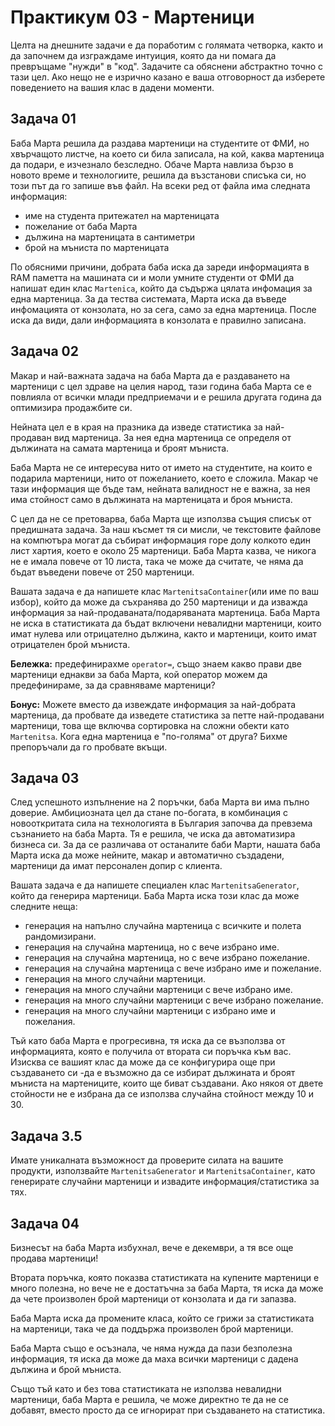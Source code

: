# Практикум 03 - Мартеници
Целта на днешните задачи е да поработим с голямата четворка, както и да започнем да изграждаме интуиция, която да ни помага да превръщаме "нужди" в "код". Задачите са обяснени абстрактно точно с тази цел. Ако нещо не е изрично казано е ваша отговорност да изберете поведението на вашия клас в дадени моменти.


## Задача 01
Баба Марта решила да раздава мартеници на студентите от ФМИ, но хвърчащото листче, на което си била записала, на кой, каква мартеница да подари, е
изчезнало безследно. Обаче Марта навлиза бързо в новото време и технологиите, решила да възстанови списъка си, но този път да го запише във файл. На всеки ред от файла има следната информация:
- име на студента притежател на мартеницата
- пожелание от баба Марта
- дължина на мартеницата в сантиметри
- брой на мъниста по мартеницата

По обясними причини, добрата баба иска да зареди информацията в RAM паметта на машината си и моли умните студенти от ФМИ да напишат един клас
`Martenica`, който да съдържа цялата инфомация за една мартеница. За да тества системата, Марта иска да въведе инфомацията от конзолата, но за сега, само за една мартеница. После иска да види, дали информацията в конзолата е правилно записана. 

## Задача 02
Макар и най-важната задача на баба Марта да е раздаването на мартеници с цел здраве на целия народ, тази година баба Марта се е повлияла от всички млади предприемачи и е решила другата година да оптимизира продажбите си. 

Нейната цел е в края на празника да изведе статистика за най-продаван вид мартеница. За нея една мартеница се определя от дължината на самата мартеница и броят мъниста.

Баба Марта не се интересува нито от името на студентите, на които е подарила мартеници, нито от пожеланието, което е сложила. Макар че тази информация ще бъде там, нейната валидност не е важна, за нея има стойност само в дължината на мартеницата и броя мъниста. 

С цел да не се претоварва, баба Марта ще използва същия списък от предишната задача. За наш късмет тя си мисли, че текстовите файлове на компютъра могат да събират информация горе долу колкото един лист хартия, което е около 25 мартеници. Баба Марта казва, че никога не е имала повече от 10 листа, така че може да считате, че няма да бъдат въведени повече от 250 мартеници. 


Вашата задача е да напишете клас `MartenitsaContainer`(или име по ваш избор), който да може да съхранява до 250 мартеници и да изважда информация за най-продаваната/подаряваната мартеница. Баба Марта не иска в статистиката да бъдат включени невалидни мартеници, които имат нулева или отрицателно дължина, както и мартеници, които имат отрицателен брой мъниста.

**Бележка:** предефинирахме `operator=`, също знаем какво прави две мартеници еднакви за баба Марта, кой оператор можем да предефинираме, за да сравняваме мартеници? 

**Бонус:** Можете вместо да извеждате информация за най-добрата мартеница, да пробвате да изведете статистика за петте най-продавани мартеници, това ще включва сортировка на сложни обекти като `Martenitsa`. Кога една мартеница е "по-голяма" от друга? Бихме препоръчали да го пробвате вкъщи.

## Задача 03
След успешното изпълнение на 2 поръчки, баба Марта ви има пълно доверие. Амбициозната цел да стане по-богата, в комбинация с новооткритата сила на технологията в България започва да превзема съзнанието на баба Марта. Тя е решила, че иска да автоматизира бизнеса си. За да се различава от останалите баби Марти, нашата баба Марта иска да може нейните, макар и автоматично създадени, мартеници да имат персонален допир с клиента.

Вашата задача е да напишете специален клас `MartenitsaGenerator`, който да генерира мартеници. Баба Марта иска този клас да може следните неща:
- генерация на напълно случайна мартеница с всичките и полета рандомизирани.
- генерация на случайна мартеница, но с вече избрано име.
- генерация на случайна мартеница, но с вече избрано пожелание.
- генерация на случайна мартеница с вече избрано име и пожелание.
- генерация на много случайни мартеници.
- генерация на много случайни мартеници с вече избрано име.
- генерация на много случайни мартеници с вече избрано пожелание.
- генерация на много случайни мартеници с избрано име и пожелания.

Тъй като баба Марта е прогресивна, тя иска да се възползва от информацията, която е получила от втората си поръчка към вас. Изисква се вашият клас да може да се конфигурира още при създаването си -да е възможно да се избират дължината и броят мъниста на мартениците, които ще биват създавани. Ако някоя от двете стойности не е избрана да се използва случайна стойност между 10 и 30.

## Задача 3.5
Имате уникалната възможност да проверите силата на вашите продукти, използвайте `MartenitsaGenerator` и `MartenitsaContainer`, като генерирате случайни мартеници и извадите информация/статистика за тях.

## Задача 04
Бизнесът на баба Марта избухнал, вече е декември, а тя все още продава мартеници!

Втората поръчка, която показва статистиката на купените мартеници е много полезна, но вече не е достатъчна за баба Марта, тя иска да може да чете произволен брой мартеници от конзолата и да ги запазва.

Баба Марта иска да промените класа, който се грижи за статистиката на мартеници, така че да поддържа произволен брой мартеници.

Баба Марта също е осъзнала, че няма нужда да пази безполезна информация, тя иска да може да маха всички мартеници с дадена дължина и брой мъниста.

Също тъй като и без това статистиката не използва невалидни мартеници, баба Марта е решила, че може директно те да не се добавят, вместо просто да се игнорират при създаването на статистика.

